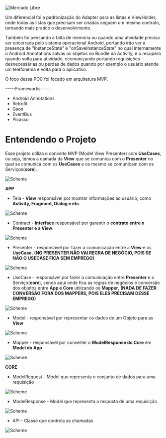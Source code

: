 ![Mercado Libre](https://static.eventials.com/media/64292b1c2b2e13ead8788fc8a2b8edc8c1db4ecd/46ee958d54ac6b84de632a7fa39dae693d9b9a5e/1495032909/mercadolibre.jpg)

Um diferencial foi a padronização do Adapter para as listas e ViewHolder, onde todas as listas que precisam ser criadas seguem um mesmo contrato, tornando mais pratico o desenvolvimento.

Também foi pensando a falta de memória ou quando uma atividade precisa ser encerrada pelo sistema operacional Android, portando irão ver a presença de "InstanceState" e "onSaveInstanceState" no qual internamente o Android Annotations salvas os objetos no Bundle da Activity, e o recupera quando volta para atividade, economizando portando requisições desnecessárias ou perdas de dados quando por exemplo o usuário atende um telefonema e volta para o aplicativo.

O foco dessa POC foi focado em arquitetura MVP.

-----Frameworks-----

- Android Annotations
- Retrofit
- Gson
- EventBus
- Picasso

# Entendendo o Projeto

Esse projeto utiliza o conceito MVP (Model View Presenter) com **UseCases**, ou seja, temos a camada da **View** que se comunica com o **Presenter** no qual se comunica com os **UseCases** e os mesmo se comunicam com os Serviços(**core**).

![Scheme](images/print1.png)

**APP**

* Tela - **View** responsável por mostrar informações ao usuário, como **Activity, Fragment, Dialog e etc**. 

![Scheme](images/print2.png)

* Contract - **Interface** responsável por garantir o **contrato entre o Presenter e a View**.

![Scheme](images/print3.png)

* Presenter - responsável por fazer a comunicação entre a **View** e os **UseCase**, **(NO PRESENTER NÃO VAI REGRA DE NEGÓCIO, POIS SE NÃO O USECASE FICA SEM EMPREGO)**

![Scheme](images/print4.png)

* UseCase - responsável por fazer a comunicação entre **Presenter** e o Serviço(**core**), sendo aqui onde fica as regras de negócios e conversão dos objetos entre **App e Core** utilizando os **Mapper**, **(NADA DE FAZER CONVERSÃO FORA DOS MAPPERS, POIS ELES PRECISAM DESSE EMPREGO)**

![Scheme](images/print5.png)

* Model - responsável por representar os dados de um Objeto para as **View**

![Scheme](images/print6.png)

* Mapper - responsável por converter o **ModelResponse do Core** em **Model do App**

![Scheme](images/print7.png)

**CORE**

* ModelRequest - Model que representa o conjunto de dados para uma requisição

![Scheme](images/print8.png)

* ModelResponse - Model que representa a resposta de uma requisição

![Scheme](images/print9.png)

* API - Classe que controla as chamadas 

![Scheme](images/print10.png)
